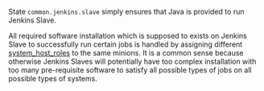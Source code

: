 
State `common.jenkins.slave` simply ensures that Java is provided to run Jenkins Slave.

All required software installation which is supposed to exists on Jenkins Slave
to successfully run certain jobs is handled by assigning different [system_host_roles](docs/projects/common/pillars/system_host_roles/readme.md)
to the same minions. It is a common sense because otherwise Jenkins Slaves
will potentially have too complex installation with too many pre-requisite
software to satisfy all possible types of jobs on all possible types of systems.

